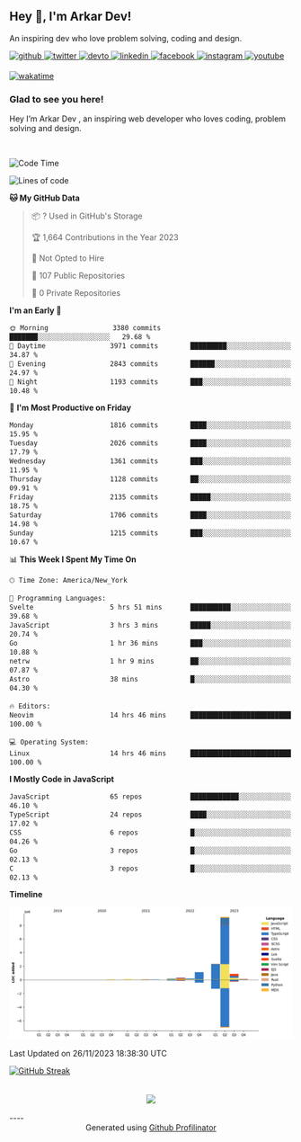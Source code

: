 ## Hey 👋, I'm Arkar Dev!  

An inspiring dev who love problem solving, coding and design.

<a href="https://github.com/Riley1101" target="_blank">
<img src=https://img.shields.io/badge/github-%2324292e.svg?&style=for-the-badge&logo=github&logoColor=white alt=github style="margin-bottom: 5px;" />
</a>
<a href="https://twitter.com/arkardev" target="_blank">
<img src=https://img.shields.io/badge/twitter-%2300acee.svg?&style=for-the-badge&logo=twitter&logoColor=white alt=twitter style="margin-bottom: 5px;" />
</a>
<a href="https://dev.to/riley1101" target="_blank">
<img src=https://img.shields.io/badge/dev.to-%2308090A.svg?&style=for-the-badge&logo=dev.to&logoColor=white alt=devto style="margin-bottom: 5px;" />
</a>
<a href="https://linkedin.com/in/arkar-kaung-myat" target="_blank">
<img src=https://img.shields.io/badge/linkedin-%231E77B5.svg?&style=for-the-badge&logo=linkedin&logoColor=white alt=linkedin style="margin-bottom: 5px;" />
</a>
<a href="https://www.facebook.com/riley.eileen.75" target="_blank">
<img src=https://img.shields.io/badge/facebook-%232E87FB.svg?&style=for-the-badge&logo=facebook&logoColor=white alt=facebook style="margin-bottom: 5px;" />
</a>
<a href="https://instagram.com/rileys1101" target="_blank">
<img src=https://img.shields.io/badge/instagram-%23000000.svg?&style=for-the-badge&logo=instagram&logoColor=white alt=instagram style="margin-bottom: 5px;" />
</a>
<a href="https://www.youtube.com/channel/UC_RfEQCC3gL2AzsFFAABikg" target="_blank">
<img src=https://img.shields.io/badge/youtube-%23EE4831.svg?&style=for-the-badge&logo=youtube&logoColor=white alt=youtube style="margin-bottom: 5px;" />
</a>  
  
[![wakatime](https://wakatime.com/badge/user/cf23b6e3-75f8-4c04-b0e3-273191c8d2ec.svg)](https://wakatime.com/@cf23b6e3-75f8-4c04-b0e3-273191c8d2ec)


### Glad to see you here!  
Hey I’m Arkar Dev , an inspiring web developer who loves coding, problem solving and design.

<br/>

<!--START_SECTION:waka-->
![Code Time](http://img.shields.io/badge/Code%20Time-743%20hrs%2058%20mins-blue)

![Lines of code](https://img.shields.io/badge/From%20Hello%20World%20I%27ve%20Written-14.6%20million%20lines%20of%20code-blue)

**🐱 My GitHub Data** 

> 📦 ? Used in GitHub's Storage 
 > 
> 🏆 1,664 Contributions in the Year 2023
 > 
> 🚫 Not Opted to Hire
 > 
> 📜 107 Public Repositories 
 > 
> 🔑 0 Private Repositories 
 > 
**I'm an Early 🐤** 

```text
🌞 Morning                3380 commits        ███████░░░░░░░░░░░░░░░░░░   29.68 % 
🌆 Daytime                3971 commits        █████████░░░░░░░░░░░░░░░░   34.87 % 
🌃 Evening                2843 commits        ██████░░░░░░░░░░░░░░░░░░░   24.97 % 
🌙 Night                  1193 commits        ███░░░░░░░░░░░░░░░░░░░░░░   10.48 % 
```
📅 **I'm Most Productive on Friday** 

```text
Monday                   1816 commits        ████░░░░░░░░░░░░░░░░░░░░░   15.95 % 
Tuesday                  2026 commits        ████░░░░░░░░░░░░░░░░░░░░░   17.79 % 
Wednesday                1361 commits        ███░░░░░░░░░░░░░░░░░░░░░░   11.95 % 
Thursday                 1128 commits        ██░░░░░░░░░░░░░░░░░░░░░░░   09.91 % 
Friday                   2135 commits        █████░░░░░░░░░░░░░░░░░░░░   18.75 % 
Saturday                 1706 commits        ████░░░░░░░░░░░░░░░░░░░░░   14.98 % 
Sunday                   1215 commits        ███░░░░░░░░░░░░░░░░░░░░░░   10.67 % 
```


📊 **This Week I Spent My Time On** 

```text
🕑︎ Time Zone: America/New_York

💬 Programming Languages: 
Svelte                   5 hrs 51 mins       ██████████░░░░░░░░░░░░░░░   39.68 % 
JavaScript               3 hrs 3 mins        █████░░░░░░░░░░░░░░░░░░░░   20.74 % 
Go                       1 hr 36 mins        ███░░░░░░░░░░░░░░░░░░░░░░   10.88 % 
netrw                    1 hr 9 mins         ██░░░░░░░░░░░░░░░░░░░░░░░   07.87 % 
Astro                    38 mins             █░░░░░░░░░░░░░░░░░░░░░░░░   04.30 % 

🔥 Editors: 
Neovim                   14 hrs 46 mins      █████████████████████████   100.00 % 

💻 Operating System: 
Linux                    14 hrs 46 mins      █████████████████████████   100.00 % 
```

**I Mostly Code in JavaScript** 

```text
JavaScript               65 repos            ████████████░░░░░░░░░░░░░   46.10 % 
TypeScript               24 repos            ████░░░░░░░░░░░░░░░░░░░░░   17.02 % 
CSS                      6 repos             █░░░░░░░░░░░░░░░░░░░░░░░░   04.26 % 
Go                       3 repos             █░░░░░░░░░░░░░░░░░░░░░░░░   02.13 % 
C                        3 repos             █░░░░░░░░░░░░░░░░░░░░░░░░   02.13 % 
```



**Timeline**

![Lines of Code chart](https://raw.githubusercontent.com/Riley1101/Riley1101/main/assets/bar_graph.png)


 Last Updated on 26/11/2023 18:38:30 UTC
<!--END_SECTION:waka-->

[![GitHub Streak](https://streak-stats.demolab.com?user=Riley1101)](https://git.io/streak-stats)
  
<br/>  
<div align="center">
<img src="https://komarev.com/ghpvc/?username=Riley1101&&style=flat-square" align="center" />
</div>  
<br/>  
----
<div align="center">Generated using <a href="https://profilinator.rishav.dev/" target="_blank">Github Profilinator</a></div>

